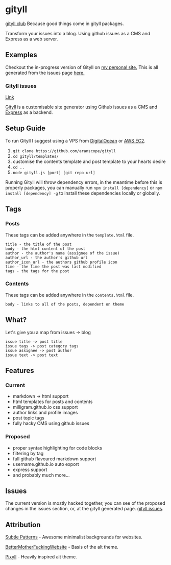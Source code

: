 # gityll
[gityll.club](http://gityll.club) Because good things come in gityll packages.

Transform your issues into a blog. Using github issues as a CMS and Express as a web server.

## Examples
Checkout the in-progress version of Gityll on <a href="http://aranlong.co.uk/contents">my personal site.</a> This is all generated from the issues page <a href="http://github.com/aranscope/aranlong.co.uk">here.</a>

### Gityll issues
<a href="http://gityll.club">Link</a>

[Gityll](https://github.com/aranscope/gityll) is a customisable site generator using Github issues as a CMS and [Express](https://expressjs.com/) as a backend.

## Setup Guide
To run Gityll I suggest using a VPS from [DigitalOcean](https://digitalocean.com) or [AWS EC2](https://aws.amazon.com).

1. `git clone https://github.com/aranscope/gityll`
2. `cd gityll/templates/`
3. customise the contents template and post template to your hearts desire
4. `cd ..`
5. `node gityll.js [port] [git repo url]`

Running Gityll will throw dependency errors, in the meantime before this is properly packages, you can manually run ```npm install [dependency]``` or ```npm install [dependency] -g``` to install these dependencies locally or globally. 

## Tags
### Posts
These tags can be added anywhere in the ```template.html``` file.
```
title - the title of the post
body - the html content of the post
author - the author's name (assignee of the issue)
author_url - the author's github url
author_icon_url - the authors github profile icon
time - the time the post was last modified
tags - the tags for the post
```
### Contents
These tags can be added anywhere in the ```contents.html``` file.
```
body - links to all of the posts, dependent on theme
```

## What?
Let's give you a map from issues -> blog
```
issue title -> post title
issue tags -> post category tags
issue assignee -> post author
issue text -> post text
```

## Features
### Current
- markdown -> html support
- html templates for posts and contents
- milligram.github.io css support
- author links and profile images
- post topic tags
- fully hacky CMS using github issues

### Proposed
- proper syntax highlighting for code blocks
- filtering by tag
- full github flavoured markdown support
- username.github.io auto export
- express support
- and probably much more...

## Issues
The current version is mostly hacked together, you can see of the proposed changes in the issues section, or, at the gityll generated page. <a href="http://gityll.club">gityll issues</a>.

## Attribution
<a href="http://subtlepatterns.com/">Subtle Patterns</a> - Awesome minimalist backgrounds for websites.

<a href="http://bettermotherfuckingwebsite.com/">BetterMotherFuckingWebsite</a> - Basis of the alt theme.

<a href="http://pixyll.com/">Pixyll</a> - Heavily inspired alt theme.
